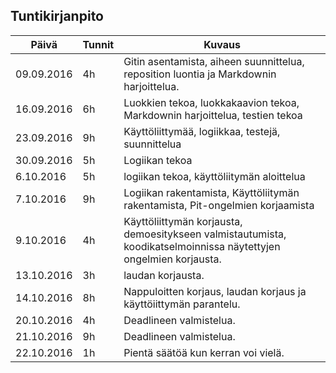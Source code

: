 ## Tuntikirjanpito
Päivä | Tunnit | Kuvaus
--------------- | ----- | ------
09.09.2016 | 4h | Gitin asentamista, aiheen suunnittelua, reposition luontia ja Markdownin harjoittelua.
16.09.2016 | 6h | Luokkien tekoa, luokkakaavion tekoa, Markdownin harjoittelua, testien tekoa
23.09.2016 | 9h |Käyttöliittymää, logiikkaa, testejä, suunnittelua
30.09.2016 | 5h | Logiikan tekoa
6.10.2016 | 5h | logiikan tekoa, käyttöliitymän aloittelua
7.10.2016 | 9h | Logiikan rakentamista, Käyttöliitymän rakentamista, Pit-ongelmien korjaamista
9.10.2016 | 4h | Käyttöliittymän korjausta, demoesitykseen valmistautumista, koodikatselmoinnissa näytettyjen ongelmien korjausta.
13.10.2016 | 3h | laudan korjausta.
14.10.2016 | 8h | Nappuloitten korjaus, laudan korjaus ja käyttöiittymän parantelu.
20.10.2016 | 4h | Deadlineen valmistelua.
21.10.2016 | 9h | Deadlineen valmistelua.
22.10.2016 | 1h | Pientä säätöä kun kerran voi vielä.
